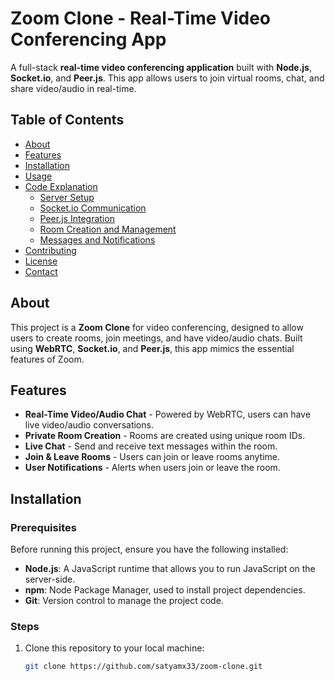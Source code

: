 # Zoom Clone - Real-Time Video Conferencing App

A full-stack **real-time video conferencing application** built with **Node.js**, **Socket.io**, and **Peer.js**. This app allows users to join virtual rooms, chat, and share video/audio in real-time.


## Table of Contents
- [About](#about)
- [Features](#features)
- [Installation](#installation)
- [Usage](#usage)
- [Code Explanation](#code-explanation)
  - [Server Setup](#server-setup)
  - [Socket.io Communication](#socketio-communication)
  - [Peer.js Integration](#peerjs-integration)
  - [Room Creation and Management](#room-creation-and-management)
  - [Messages and Notifications](#messages-and-notifications)
- [Contributing](#contributing)
- [License](#license)
- [Contact](#contact)

## About
This project is a **Zoom Clone** for video conferencing, designed to allow users to create rooms, join meetings, and have video/audio chats. Built using **WebRTC**, **Socket.io**, and **Peer.js**, this app mimics the essential features of Zoom.

## Features
- **Real-Time Video/Audio Chat** - Powered by WebRTC, users can have live video/audio conversations.
- **Private Room Creation** - Rooms are created using unique room IDs.
- **Live Chat** - Send and receive text messages within the room.
- **Join & Leave Rooms** - Users can join or leave rooms anytime.
- **User Notifications** - Alerts when users join or leave the room.

## Installation

### Prerequisites
Before running this project, ensure you have the following installed:
- **Node.js**: A JavaScript runtime that allows you to run JavaScript on the server-side.
- **npm**: Node Package Manager, used to install project dependencies.
- **Git**: Version control to manage the project code.

### Steps
1. Clone this repository to your local machine:
   ```bash
   git clone https://github.com/satyamx33/zoom-clone.git
